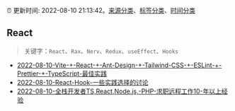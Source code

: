 :alarm_clock: 更新时间: 2022-08-10 21:13:42。[来源分类](../README.md)、[标签分类](../TAGS.md)、[时间分类](../TIMELINE.md)

## React


> 关键字：`React`、`Rax`、`Nerv`、`Redux`、`useEffect`、`Hooks`



- [2022-08-10-Vite-+-React-+-Ant-Design-+-Tailwind-CSS-+-ESLint-+-Prettier-+-TypeScript-最佳实践](https://www.v2ex.com/t/872054) 
- [2022-08-10-React-Hook-一些实践选择的讨论](https://www.v2ex.com/t/872041) 
- [2022-08-10-全栈开发者TS,React,Node.js,-PHP-求职远程工作10-年以上经验](https://www.v2ex.com/t/872037) 